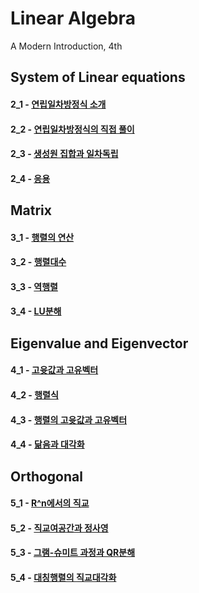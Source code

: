 <h1> Linear Algebra  </h1>  
  
A Modern Introduction, 4th  

<h2>System of Linear equations</h2>  
  
 #### 2_1 - [연립일차방정식 소개](https://github.com/leejaeyeong/Linear-Argebra/blob/master/2_1.py)  
 #### 2_2 - [연립일차방정식의 직접 풀이](https://github.com/leejaeyeong/Linear-Argebra/blob/master/2_2.py)  
 #### 2_3 - [생성원 집합과 일차독립](https://github.com/leejaeyeong/Linear-Argebra/blob/master/2_3.py)  
 #### 2_4 - [응용](https://github.com/leejaeyeong/Linear-Argebra/blob/master/2_4.py)

<h2>Matrix</h2>  
  
 #### 3_1 - [행렬의 연산](https://github.com/leejaeyeong/Linear-Argebra/blob/master/3_1.py)  
 #### 3_2 - [행렬대수](https://github.com/leejaeyeong/Linear-Argebra/blob/master/3_2.py)  
 #### 3_3 - [역행렬](https://github.com/leejaeyeong/Linear-Argebra/blob/master/3_3.py)  
 #### 3_4 - [LU분해](https://github.com/leejaeyeong/Linear-Argebra/blob/master/3_4.py)  

<h2>Eigenvalue and Eigenvector</h2>  
  
 #### 4_1 - [고윳값과 고유벡터](https://github.com/leejaeyeong/Linear-Argebra/blob/master/4_1.py)  
 #### 4_2 - [행렬식](https://github.com/leejaeyeong/Linear-Argebra/blob/master/4_2.py)  
 #### 4_3 - [행렬의 고윳값과 고유벡터](https://github.com/leejaeyeong/Linear-Argebra/blob/master/4_3.py)  
 #### 4_4 - [닮음과 대각화](https://github.com/leejaeyeong/Linear-Argebra/blob/master/4_4.py)  


<h2>Orthogonal</h2>  

 #### 5_1 - [R^n에서의 직교](https://github.com/leejaeyeong/Linear-Argebra/blob/master/5_1.py)  
 #### 5_2 - [직교여공간과 정사영](https://github.com/leejaeyeong/Linear-Argebra/blob/master/5_2.py)  
 #### 5_3 - [그램-슈미트 과정과 QR분해](https://github.com/leejaeyeong/Linear-Argebra/blob/master/5_3.py)  
 #### 5_4 - [대칭행렬의 직교대각화](https://github.com/leejaeyeong/Linear-Argebra/blob/master/5_4.py)  
 

